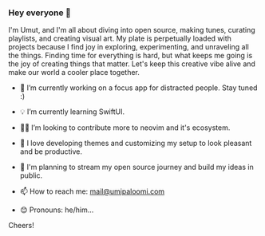 ### Hey everyone 👋

I'm Umut, and I'm all about diving into open source, making tunes, curating playlists, and creating visual art. My plate is perpetually loaded with projects because I find joy in exploring, experimenting, and unraveling all the things.
Finding time for everything is hard, but what keeps me going is the joy of creating things that matter.
Let's keep this creative vibe alive and make our world a cooler place together.

- 🚀 I’m currently working on a focus app for distracted people. Stay tuned :)
- 💡 I’m currently learning SwiftUI.
- 👨‍💻 I’m looking to contribute more to neovim and it's ecosystem.
- 🎨 I love developing themes and customizing my setup to look pleasant and be productive.
- 🎥 I'm planning to stream my open source journey and build my ideas in public.

- 📫 How to reach me: mail@umipaloomi.com
- 😊 Pronouns: he/him...

Cheers!
